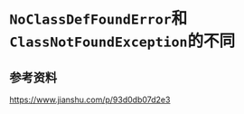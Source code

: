 # `NoClassDefFoundError`和`ClassNotFoundException`的不同


## 参考资料

https://www.jianshu.com/p/93d0db07d2e3
